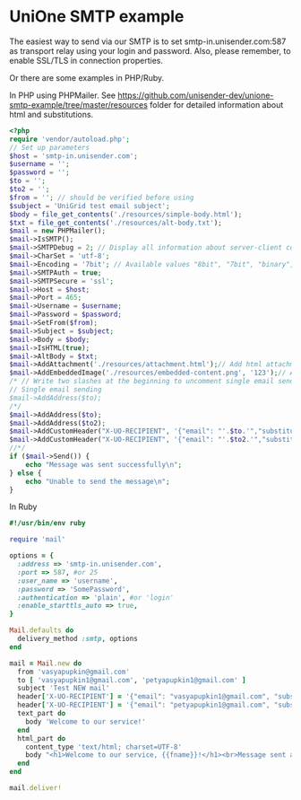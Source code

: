 # UniOne SMTP example

The easiest way to send via our SMTP is to set smtp-in.unisender.com:587 as transport relay using your login and password. Also, please remember, to enable SSL/TLS in connection properties.

Or there are some examples in PHP/Ruby.

In PHP using PHPMailer. See https://github.com/unisender-dev/unione-smtp-example/tree/master/resources folder for detailed information about html and substitutions.
```php
<?php
require 'vendor/autoload.php';
// Set up parameters
$host = 'smtp-in.unisender.com';
$username = '';
$password = '';
$to = '';
$to2 = '';
$from = ''; // should be verified before using
$subject = 'UniGrid test email subject';
$body = file_get_contents('./resources/simple-body.html');
$txt = file_get_contents('./resources/alt-body.txt');
$mail = new PHPMailer();
$mail->IsSMTP();
$mail->SMTPDebug = 2; // Display all information about server-client communication.
$mail->CharSet = 'utf-8';
$mail->Encoding = '7bit'; // Available values "8bit", "7bit", "binary", "base64", and "quoted-printable".
$mail->SMTPAuth = true;
$mail->SMTPSecure = 'ssl';
$mail->Host = $host;
$mail->Port = 465;
$mail->Username = $username;
$mail->Password = $password;
$mail->SetFrom($from);
$mail->Subject = $subject;
$mail->Body = $body;
$mail->IsHTML(true);
$mail->AltBody = $txt;
$mail->AddAttachment('./resources/attachment.html');// Add html attachment file to the email
$mail->AddEmbeddedImage('./resources/embedded-content.png', '123');// Add embedded image to the email
/* // Write two slashes at the beginning to uncomment single email sending and single slash to uncomment multiple addresses sending.
// Single email sending
$mail->AddAddress($to);
/*/
$mail->AddAddress($to);
$mail->AddAddress($to2);
$mail->AddCustomHeader("X-UO-RECIPIENT", '{"email": "'.$to.'","substitutions": {"fname": "John","lname": "Dow"}}');
$mail->AddCustomHeader("X-UO-RECIPIENT", '{"email": "'.$to2.'","substitutions": {"fname": "Jane","lname": "Dow"}}');
//*/
if ($mail->Send()) {
	echo "Message was sent successfully\n";
} else {
	echo "Unable to send the message\n";
}

```

In Ruby
```ruby
#!/usr/bin/env ruby

require 'mail'

options = {
  :address => 'smtp-in.unisender.com',
  :port => 587, #or 25
  :user_name => 'username',
  :password => 'SomePassword',
  :authentication => 'plain', #or 'login'
  :enable_starttls_auto => true,
}

Mail.defaults do
  delivery_method :smtp, options
end

mail = Mail.new do
  from 'vasyapupkin@gmail.com'
  to [ 'vasyapupkin1@gmail.com', 'petyapupkin1@gmail.com' ]
  subject 'Test NEW mail'
  header['X-UO-RECIPIENT'] = '{"email": "vasyapupkin1@gmail.com", "substitutions": {"fname": "Vasiliy"}}'
  header['X-UO-RECIPIENT'] = '{"email": "petyapupkin1@gmail.com", "substitutions": {"fname": "Petr"}}'
  text_part do
    body 'Welcome to our service!'
  end
  html_part do
    content_type 'text/html; charset=UTF-8'
    body "<h1>Welcome to our service, {{fname}}!</h1><br>Message sent at: #{Time.now}"
  end
end

mail.deliver!
```
